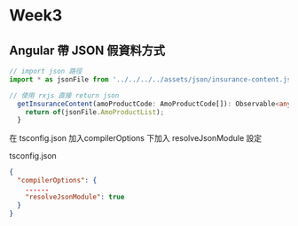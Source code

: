 # Week3

## Angular 帶 JSON 假資料方式 

```ts
// import json 路徑
import * as jsonFile from '../../../../assets/json/insurance-content.json';

// 使用 rxjs 直接 return json
  getInsuranceContent(amoProductCode: AmoProductCode[]): Observable<any> {
    return of(jsonFile.AmoProductList);
  }

```

在 tsconfig.json 加入compilerOptions 下加入 resolveJsonModule 設定 

tsconfig.json
```json
{
  "compilerOptions": {
    ......
    "resolveJsonModule": true
  }
}
```
